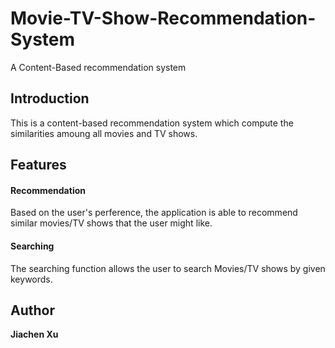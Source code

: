 # Movie-TV-Show-Recommendation-System
A Content-Based recommendation system
## Introduction
This is a content-based recommendation system which compute the similarities amoung all movies and TV shows. 

## Features

#### Recommendation
Based on the user's perference, the application is able to recommend similar movies/TV shows that the user might like.
#### Searching
The searching function allows the user to search Movies/TV shows by given keywords.

## Author

**Jiachen Xu**

